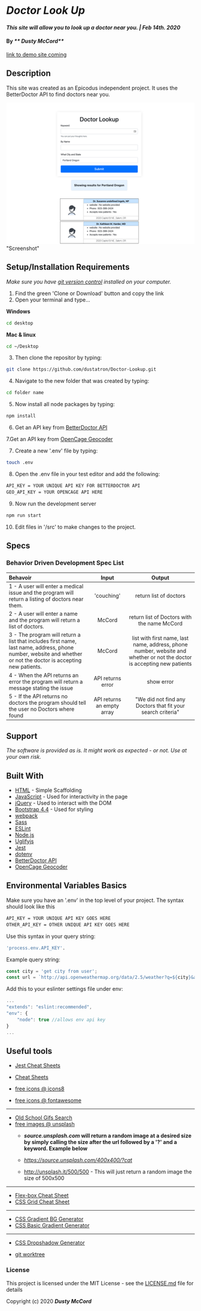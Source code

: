 # _Doctor Look Up_

#### _This site will allow you to look up a doctor near you. | Feb 14th. 2020_

#### By _** Dusty McCord**_
[link to demo site coming](#)

## Description

This site was created as an Epicodus independent project. It uses the BetterDoctor API to find doctors near you. 

![logo](img/screenshot.png) "Screenshot"


## Setup/Installation Requirements

_Make sure you have [git version control](https://git-scm.com/downloads) installed on your computer._

1. Find the green 'Clone or Download' button and copy the link
2. Open your terminal and type...

**Windows**
```sh 
cd desktop
```

 **Mac & linux** 
 ```sh
 cd ~/Desktop
 ```

 3. Then clone the repositor by typing:

```sh
git clone https://github.com/dustatron/Doctor-Lookup.git
```

4. Navigate to the new folder that was created by typing:
```sh
cd folder name
```

5. Now install all node packages by typing:
```sh
npm install
```
6. Get an API key from [BetterDoctor API](https://developer.betterdoctor.com/)

7.Get an API key from [OpenCage Geocoder](https://opencagedata.com/)

7. Create a new '.env' file by typing:
```sh
touch .env
```

8. Open the .env file in your test editor and add the following:
```sh
API_KEY = YOUR UNIQUE API KEY FOR BETTERDOCTOR API
GEO_API_KEY = YOUR OPENCAGE API HERE
```

9. Now run the development server
```sh
npm run start
```

10. Edit files in '/src' to make changes to the project.




## Specs
### Behavior Driven Development Spec List

Behavoir | Input | Output
:---------|:------:|:------:
|1 - A user will enter a medical issue and the program will return a listing of doctors near them. | 'couching' | return list of doctors |
|2 - A user will enter a name and the program will return a list of doctors. | McCord | return list of Doctors with the name McCord |
|3 - The program will return a list that includes first name, last name, address, phone number, website and whether or not the doctor is accepting new patients. | McCord | list with first name, last name, address, phone number, website and whether or not the doctor is accepting new patients
|4 - When the API returns an error the program will return a message stating the issue | API returns error | show error |
|5 - If the API returns no doctors the program should tell the user no Doctors where found | API returns an empty array | "We did not find any Doctors that fit your search criteria"


## Support 

_The software is provided as is. It might work as expected - or not. Use at your own risk._


## Built With

* [HTML](https://developer.mozilla.org/en-US/docs/Web/HTML) - Simple Scaffolding
* [JavaScript](https://developer.mozilla.org/en-US/docs/Web/JavaScript) - Used for interactivity in the page
* [jQuery](https://jquery.com/) - Used to interact with the DOM
* [Bootstrap 4.4](https://getbootstrap.com/) - Used for styling
* [webpack](https://webpack.js.org/)
* [Sass](https://sass-lang.com/)
* [ESLint](https://eslint.org/)
* [Node.js](https://nodejs.org/en/)
* [Uglifyjs](https://www.uglifyjs.net/)
* [Jest](https://jestjs.io/)
* [dotenv](#)
* [BetterDoctor API](https://developer.betterdoctor.com/)
* [OpenCage Geocoder](https://opencagedata.com/)

## Environmental Variables Basics

Make sure you have an '.env' in the top level of your project.
The syntax should look like this 
```sh
API_KEY = YOUR UNIQUE API KEY GOES HERE
OTHER_API_KEY = OTHER UNIQUE API KEY GOES HERE
```
Use this syntax in your query string:
```sh
'process.env.API_KEY'.
```

Example query string:

```javascript
const city = 'get city from user';
const url = `http://api.openweathermap.org/data/2.5/weather?q=${city}&appid=${process.env.API_KEY}`;
```
Add this to your eslinter settings file under env:
```js
... 
"extends": "eslint:recommended",
"env": {
    "node": true //allows env api key
}
...
```

## Useful tools

* [Jest Cheat Sheets](https://devhints.io/jest)
* [Cheat Sheets](https://devhints.io/)

* [free icons @ icons8](https://icons8.com/)
* [free  icons @ fontawesome](https://fontawesome.com/)
---
* [Old School Gifs Search](https://gifcities.org/)
* [free images @ unsplash](https://unsplash.com/)
    * **_source.unsplash.com_ will return a random image at a desired size by simply calling the size after the url followed by a '?' and a keyword. Example below**

    * _https://source.unsplash.com/400x400/?cat_
    * http://unsplash.it/500/500 - This will just return a random image the size of 500x500
---
* [Flex-box Cheat Sheet](http://yoksel.github.io/flex-cheatsheet/)
* [CSS Grid Cheat Sheet](http://grid.malven.co/)
---
* [CSS Gradient BG Generator](https://mycolor.space/gradient)
* [CSS Basic Gradient Generator](https://cssgradient.io/)
---
* [CSS Dropshadow Generator](https://cssgenerator.org/box-shadow-css-generator.html)

* [git worktree](http://sangsoonam.github.io/2019/02/08/using-git-worktree-to-deploy-github-pages.html) 

### License

This project is licensed under the MIT License - see the [LICENSE.md](LICENSE.md) file for details

Copyright (c) 2020 **_Dusty McCord_**

